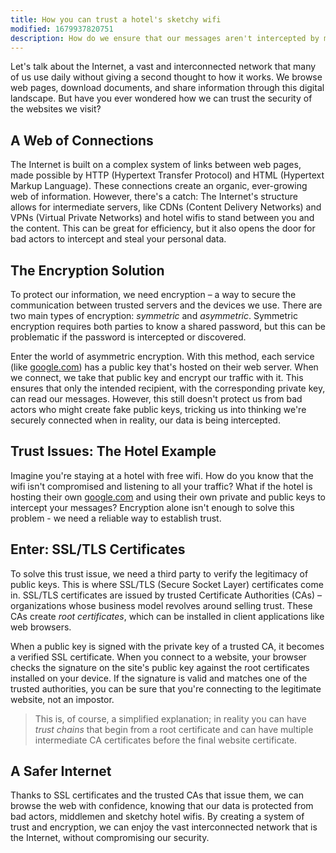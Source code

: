 ```yaml
---
title: How you can trust a hotel's sketchy wifi
modified: 1679937820751
description: How do we ensure that our messages aren't intercepted by malicious third parties? The answer lies in encryption and trust.
---
```


Let's talk about the Internet, a vast and interconnected network that many of us
use daily without giving a second thought to how it works. We browse web pages,
download documents, and share information through this digital landscape. But
have you ever wondered how we can trust the security of the websites we visit?

## A Web of Connections

The Internet is built on a complex system of links between web pages, made
possible by HTTP (Hypertext Transfer Protocol) and HTML (Hypertext Markup
Language). These connections create an organic, ever-growing web of information.
However, there's a catch: The Internet's structure allows for intermediate
servers, like CDNs (Content Delivery Networks) and VPNs (Virtual Private
Networks) and hotel wifis to stand between you and the content. This can be
great for efficiency, but it also opens the door for bad actors to intercept and
steal your personal data.

## The Encryption Solution

To protect our information, we need encryption – a way to secure the
communication between trusted servers and the devices we use. There are two main
types of encryption: *symmetric* and *asymmetric*. Symmetric encryption requires
both parties to know a shared password, but this can be problematic if the
password is intercepted or discovered.

Enter the world of asymmetric encryption. With this method, each service (like
[google.com](https://google.com)) has a public key that's hosted on their web
server. When we connect, we take that public key and encrypt our traffic with
it. This ensures that only the intended recipient, with the corresponding
private key, can read our messages. However, this still doesn't protect us from
bad actors who might create fake public keys, tricking us into thinking we're
securely connected when in reality, our data is being intercepted.

## Trust Issues: The Hotel Example

Imagine you're staying at a hotel with free wifi. How do you know that the
wifi isn't compromised and listening to all your traffic? What if the hotel is
hosting their own [google.com](https://google.com) and using their own private and
public keys to intercept your messages? Encryption alone isn't enough to solve
this problem - we need a reliable way to establish trust.

## Enter: SSL/TLS Certificates

To solve this trust issue, we need a third party to verify the legitimacy of
public keys. This is where SSL/TLS (Secure Socket Layer) certificates come in.
SSL/TLS certificates are issued by trusted Certificate Authorities (CAs) –
organizations whose business model revolves around selling trust. These CAs
create *root certificates*, which can be installed in client applications like
web browsers.

When a public key is signed with the private key of a trusted CA, it becomes a
verified SSL certificate. When you connect to a website, your browser checks the
signature on the site's public key against the root certificates installed on
your device. If the signature is valid and matches one of the trusted
authorities, you can be sure that you're connecting to the legitimate website,
not an impostor.

> This is, of course, a simplified explanation; in reality you can have *trust
chains* that begin from a root certificate and can have multiple intermediate CA
certificates before the final website certificate.

## A Safer Internet

Thanks to SSL certificates and the trusted CAs that issue them, we can browse
the web with confidence, knowing that our data is protected from bad actors,
middlemen and sketchy hotel wifis. By creating a system of trust and
encryption, we can enjoy the vast interconnected network that is the Internet,
without compromising our security.
